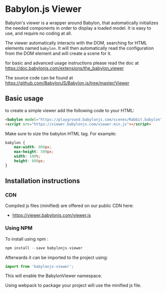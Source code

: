 # Babylon.js Viewer

Babylon's viewer is a wrapper around Babylon, that automatically initializes the needed components in order to display a loaded model. It is easy to use, and require no coding at all.

The viewer automatically interacts with the DOM, searching for HTML elements named `babylon`. It will then automatically read the configuration from the DOM element and will create a scene for it.

for basic and advanced usage instructions please read the doc at https://doc.babylonjs.com/extensions/the_babylon_viewer

The source code can be found at https://github.com/BabylonJS/Babylon.js/tree/master/Viewer

## Basic usage

to create a simple viewer add the following code to your HTML:

```HTML
<babylon model="https://playground.babylonjs.com/scenes/Rabbit.babylon"></babylon>
<script src="https://viewer.babylonjs.com/viewer.min.js"></script>
```

Make sure to size the babylon HTML tag. For example:

```css
babylon {
    max-width: 800px;
    max-height: 500px;
    width: 100%;
    height: 600px;
}
```

## Installation instructions

### CDN

Compiled js files (minified) are offered on our public CDN here:

* https://viewer.babylonjs.com/viewer.js

### Using NPM

To install using npm :

```javascript
npm install --save babylonjs-viewer
```

Afterwards it can be imported to the project using:

```javascript
import from 'babylonjs-viewer';
```

This will enable the BabylonViewer namespace.

Using webpack to package your project will use the minified js file.
